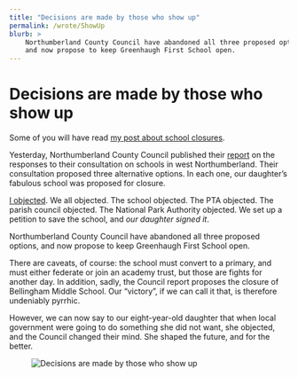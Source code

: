 ```yaml
---
title: "Decisions are made by those who show up"
permalink: /wrote/ShowUp
blurb: >
    Northumberland County Council have abandoned all three proposed options, 
    and now propose to keep Greenhaugh First School open.
---
```

# Decisions are made by those who show up

Some of you will have read [my post about school 
closures](/wrote/MappingEmotion).

Yesterday, Northumberland County Council published their [report](http://www.northumberland.gov.uk/NorthumberlandCountyCouncil/media/Document-store/School%20Consultation/Education-in-the-West-Outcomes-of-Consultation.pdf) on the 
responses to their consultation on schools in west Northumberland. Their 
consultation proposed three alternative options. In each one, our daughter’s 
fabulous school was proposed for closure.

[I objected](/wrote/WeSayNo). We all objected. The school objected. The PTA 
objected. The parish council objected. The National Park Authority objected. 
We set up a petition to save the school, and <em>our daughter signed it</em>.

Northumberland County Council have abandoned all three proposed options, and 
now propose to keep Greenhaugh First School open.

There are caveats, of course: the school must convert to a primary, and must 
either federate or join an academy trust, but those are fights for another 
day. In addition, sadly, the Council report proposes the closure of Bellingham 
Middle School. Our “victory”, if we can call it that, is therefore undeniably 
pyrrhic.

However, we can now say to our eight-year-old daughter that when local 
government were going to do something she did not want, she objected, and the 
Council changed their mind. She shaped the future, and for the better.

<figure>
    <img src="/assets/DecisionsAreMadeByThoseWhoShowUp.jpeg"
        alt="Decisions are made by those who show up" />
</figure>